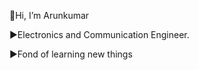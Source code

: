  👋Hi, I’m Arunkumar
 
 ►Electronics and Communication Engineer.
 
 ►Fond of learning new things
 
 
 
 
 
 

 
 
